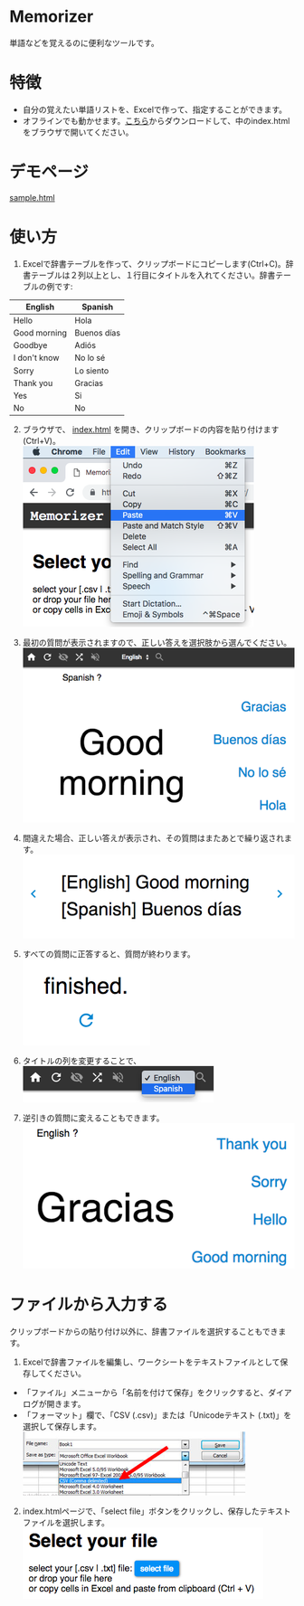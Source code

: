 # Memorizer
単語などを覚えるのに便利なツールです。

# 特徴

* 自分の覚えたい単語リストを、Excelで作って、指定することができます。
* オフラインでも動かせます。<a href="memorizer.zip" download="memorizer.zip">こちら</a>からダウンロードして、中のindex.htmlをブラウザで開いてください。

# デモページ

<a target="_blank" href="https://mochihashi.github.io/memorizer/sample.html">sample.html</a>

# 使い方

1. Excelで辞書テーブルを作って、クリップボードにコピーします(Ctrl+C)。辞書テーブルは２列以上とし、１行目にタイトルを入れてください。辞書テーブルの例です:

| English | Spanish |
| ---- | ---- |
| Hello | Hola |
| Good morning | Buenos días |
| Goodbye | Adiós |
| I don't know | No lo sé |
| Sorry | Lo siento |
| Thank you | Gracias |
| Yes | Si |
| No | No |

2. ブラウザで、 <a target="_blank" href="https://mochihashi.github.io/memorizer/">index.html</a> を開き、クリップボードの内容を貼り付けます(Ctrl+V)。<br/>
	<kbd><img src="https://raw.githubusercontent.com/mochihashi/memorizer/master/images/paste.png"></kbd>

3. 最初の質問が表示されますので、正しい答えを選択肢から選んでください。<br/>
	<kbd><img src="https://raw.githubusercontent.com/mochihashi/memorizer/master/images/question.png"></kbd>

4. 間違えた場合、正しい答えが表示され、その質問はまたあとで繰り返されます。<br/>
	<kbd><img src="https://raw.githubusercontent.com/mochihashi/memorizer/master/images/answer.png"></kbd>

5. すべての質問に正答すると、質問が終わります。<br/>
	<kbd><img src="https://raw.githubusercontent.com/mochihashi/memorizer/master/images/finished.png"></kbd>

6. タイトルの列を変更することで、<br/>
	<kbd><img src="https://raw.githubusercontent.com/mochihashi/memorizer/master/images/change-column.png"></kbd>

7. 逆引きの質問に変えることもできます。<br/>
	<kbd><img src="https://raw.githubusercontent.com/mochihashi/memorizer/master/images/question2.png"></kbd>

# ファイルから入力する

クリップボードからの貼り付け以外に、辞書ファイルを選択することもできます。

1. Excelで辞書ファイルを編集し、ワークシートをテキストファイルとして保存してください。
  *  「ファイル」メニューから「名前を付けて保存」をクリックすると、ダイアログが開きます。
  * 「フォーマット」欄で、「CSV (.csv)」または「Unicodeテキスト (.txt)」を選択して保存します。<br/>
	<kbd><img src="https://raw.githubusercontent.com/mochihashi/memorizer/master/images/save-as-csv.png"></kbd>

2. index.htmlページで、「select file」ボタンをクリックし、保存したテキストファイルを選択します。<br/>
	<kbd><img src="https://raw.githubusercontent.com/mochihashi/memorizer/master/images/select-file.png"></kbd>
